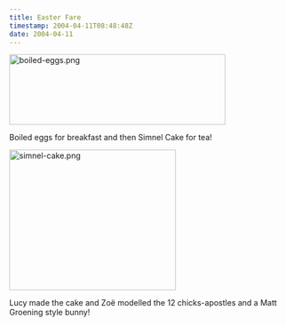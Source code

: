 ```yaml
---
title: Easter Fare
timestamp: 2004-04-11T08:48:48Z
date: 2004-04-11
---
```


<img alt="boiled-eggs.png" src="http://blog.whatfettle.com/archives/Easter/boiled-eggs.png" width="389" height="127" border="0" />

Boiled eggs for breakfast and then Simnel Cake for tea!
<!--more-->
<img alt="simnel-cake.png" src="http://blog.whatfettle.com/archives/Easter/simnel-cake.png" width="300" height="253" border="0" />

Lucy made the cake and Zoë modelled the 12 chicks-apostles and a Matt Groening style bunny!